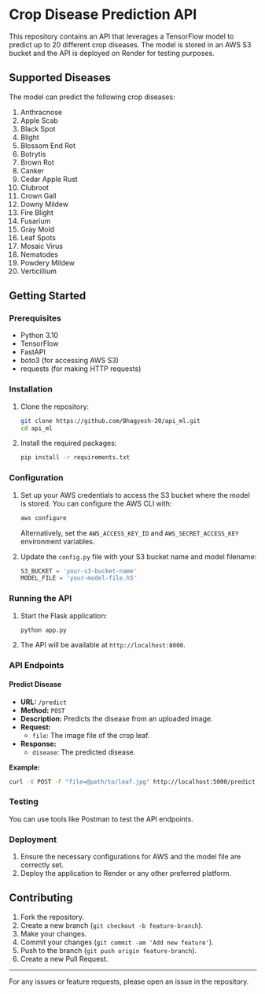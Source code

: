 # Crop Disease Prediction API

This repository contains an API that leverages a TensorFlow model to predict up to 20 different crop diseases. The model is stored in an AWS S3 bucket and the API is deployed on Render for testing purposes. 

## Supported Diseases

The model can predict the following crop diseases:

1. Anthracnose
2. Apple Scab
3. Black Spot
4. Blight
5. Blossom End Rot
6. Botrytis
7. Brown Rot
8. Canker
9. Cedar Apple Rust
10. Clubroot
11. Crown Gall
12. Downy Mildew
13. Fire Blight
14. Fusarium
15. Gray Mold
16. Leaf Spots
17. Mosaic Virus
18. Nematodes
19. Powdery Mildew
20. Verticillium

## Getting Started

### Prerequisites

- Python 3.10 
- TensorFlow
- FastAPI
- boto3 (for accessing AWS S3)
- requests (for making HTTP requests)

### Installation

1. Clone the repository:
    ```sh
    git clone https://github.com/Bhagyesh-20/api_ml.git
    cd api_ml
    ```

2. Install the required packages:
    ```sh
    pip install -r requirements.txt
    ```

### Configuration

1. Set up your AWS credentials to access the S3 bucket where the model is stored. You can configure the AWS CLI with:
    ```sh
    aws configure
    ```
    Alternatively, set the `AWS_ACCESS_KEY_ID` and `AWS_SECRET_ACCESS_KEY` environment variables.

2. Update the `config.py` file with your S3 bucket name and model filename:
    ```python
    S3_BUCKET = 'your-s3-bucket-name'
    MODEL_FILE = 'your-model-file.h5'
    ```

### Running the API

1. Start the Flask application:
    ```sh
    python app.py
    ```

2. The API will be available at `http://localhost:8000`.

### API Endpoints

#### Predict Disease

- **URL:** `/predict`
- **Method:** `POST`
- **Description:** Predicts the disease from an uploaded image.
- **Request:**
  - `file`: The image file of the crop leaf.
- **Response:**
  - `disease`: The predicted disease.

**Example:**

```sh
curl -X POST -F "file=@path/to/leaf.jpg" http://localhost:5000/predict
```

### Testing

You can use tools like Postman to test the API endpoints.

### Deployment

1. Ensure the necessary configurations for AWS and the model file are correctly set.
2. Deploy the application to Render or any other preferred platform. 

## Contributing

1. Fork the repository.
2. Create a new branch (`git checkout -b feature-branch`).
3. Make your changes.
4. Commit your changes (`git commit -am 'Add new feature'`).
5. Push to the branch (`git push origin feature-branch`).
6. Create a new Pull Request.


---

For any issues or feature requests, please open an issue in the repository.

